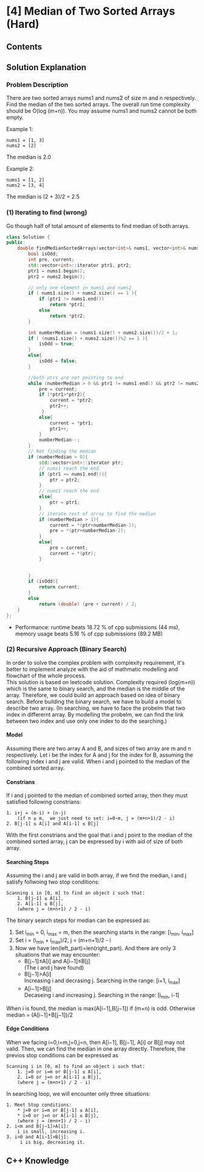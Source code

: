 # [4] Median of Two Sorted Arrays (Hard)
## Contents

## Solution Explanation
### Problem Description 
There are two sorted arrays nums1 and nums2 of size m and n respectively. Find the median of the two sorted arrays. 
The overall run time complexity should be O(log (m+n)). 
You may assume nums1 and nums2 cannot be both empty.

Example 1:
```
nums1 = [1, 3]
nums2 = [2]
```
The median is 2.0

Example 2:
```
nums1 = [1, 2]
nums2 = [3, 4]
```
The median is (2 + 3)/2 = 2.5


### (1) Iterating to find (wrong)
Go though half of total amount of elements to find median of both arrays.
``` C++
class Solution {
public:
    double findMedianSortedArrays(vector<int>& nums1, vector<int>& nums2) {
        bool isOdd;
        int pre, current;
        std::vector<int>::iterator ptr1, ptr2;
        ptr1 = nums1.begin();
        ptr2 = nums2.begin();

        // only one element in nums1 and nums2
        if ( nums1.size() + nums2.size() == 1 ){
            if (ptr1 != nums1.end())
                return *ptr1;
            else
                return *ptr2;
        }

        int numberMedian = (nums1.size() + nums2.size())/2 + 1;
        if ( (nums1.size() + nums2.size())%2 == 1 ){
            isOdd = true;
        }
        else{
            isOdd = false;
        }

        //both ptrs are not pointing to end
        while (numberMedian > 0 && ptr1 != nums1.end() && ptr2 != nums2.end()){
            pre = current;
            if (*ptr1>*ptr2){
                current = *ptr2;
                ptr2++;
             }
            else{
                current = *ptr1;
                ptr1++;            
            }  
            numberMedian--;
        }
        // Not finding the median
        if (numberMedian > 0){
            std::vector<int>::iterator ptr;
            // nums1 reach the end
            if (ptr1 == nums1.end()){
                ptr = ptr2;
            }
            // nums1 reach the end
            else{
                ptr = ptr1;
            }      
            // iterate rest of array to find the median
            if (numberMedian > 1){
                current = *(ptr+numberMedian-1); 
                pre = *(ptr+numberMedian-2);
            }
            else{
                pre = current;
                current = *(ptr);
            }
            

        }
        if (isOdd){
            return current;
        }
        else
            return (double) (pre + current) / 2;
    }
};
```
- Performance: runtime beats 18.72 % of cpp submissions (44 ms), memory usage beats 5.16 % of cpp submissions (89.2 MB)

### (2) Recursive Approach (Binary Search)
In order to solve the complex problem with complexity requirement, it's better to implement analyze with the aid of mathmatic modelling and flowchart of the whole process.\
This solution is based on leetcode solution. Complexity required (log(m+n)) which is the same to binary search, and the median is the middle of the array. Therefore, we could build an approach based on idea of binary search. Before building the binary search, we have to build a model to describe two array. (In searching, we have to face the probelm that two index in differernt array. By modelling the probelm, we can find the link between two index and use only one index to do the searching.)
#### Model
Assuming there are two array A and B, and sizes of two array are m and n respectively.
Let i be the index for A and j for the index for B, assuming the following index i and j are valid. When i and j pointed to the median of the combined sorted array.
#### Constrians
If i and j pointed to the median of combined sorted array, then they must satisfied following constrians:
```
1. i+j = (m-i) + (n-j)
    (if n ≥ m,  we just need to set: i=0∼m, j = (m+n+1)/2 - i)
2. B[j-1] ≤ A[i] and A[i-1] ≤ B[j]
```
With the first constrians and the goal that i and j point to the median of the combined sorted array, j can be expressed by i with aid of size of both array.  

#### Searching Steps
Assuming the i and j are valid in both array, if we find the median, i and j satisfy follwoing two stop conditions:
```
Scanning i in [0, m] to find an object i such that: 
    1. B[j-1] ≤ A[i], 
    2. A[i-1] ≤ B[j], 
    (where j = (m+n+1) / 2 - i)
```
The binary search steps for median can be expressed as:
1. Set i<sub>min</sub> = 0, i<sub>max</sub> = m, then the searching starts in the range: [i<sub>min</sub>, i<sub>max</sub>]
2. Set i = (i<sub>min</sub> + i<sub>max</sub>)/2, j = (m+n+1)/2 - i
3. Now we have len(left_part)=len(right_part). And there are only 3 situations that we may encounter:
    - B[j−1]≤A[i] and A[i−1]≤B[j]\
        (The i and j have found)
    - B[j−1]>A[i]\
       Increasing i and decrasing j. Searching in the range: [i+1, i<sub>max</sub>]
    - A[i−1]>B[j]\
        Decaseing i and increasing j. Searching in the range: [i<sub>min</sub>, i-1]

When i is found, the median is max(A[i−1],B[j−1]) if (m+n) is odd. Otherwise median = (A[i−1]+B[j−1])/2
#### Edge Conditions
When we facing i=0,i=m,j=0,j=n, then A[i−1], B[j−1], A[i] or B[j] may not valid. Then, we can find the median in one array directly. Therefore, the previos stop conditions can be expressed as
```
Scanning i in [0, m] to find an object i such that: 
    1. j=0 or i=m or B[j-1] ≤ A[i], 
    2. i=0 or j=n or A[i-1] ≤ B[j], 
    (where j = (m+n+1) / 2 - i)
```
In searching loop, we will encounter only three situations:
```
1. Meet Stop conditions:
    * j=0 or i=m or B[j-1] ≤ A[i], 
    * i=0 or j=n or A[i-1] ≤ B[j], 
    (where j = (m+n+1) / 2 - i)
2. i<m and B[j−1]>A[i]:
    i is small, increasing i.
3. i>0 and A[i−1]>B[j]:
     i is big, decreasing it.
```


## C++ Knowledge
